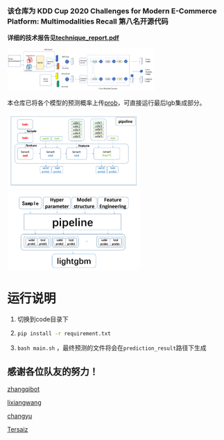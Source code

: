 ### 该仓库为 KDD Cup 2020 Challenges for Modern E-Commerce Platform: Multimodalities Recall 第八名开源代码

**详细的技术报告见[technique_report.pdf](technique_report.pdf)**

<img src="pic\1-2workflow.png" alt="lxmert" style="zoom:33%;" />

本仓库已将各个模型的预测概率上传[prob](user_data/embeding_data)，可直接运行最后lgb集成部分。

<img src="pic\3-3method.png" alt="ensemble" style="zoom:30%;" /><img src="pic\3-4-emsemble.png" alt="ensemble" style="zoom:30%;" />

# 运行说明

1. 切换到code目录下

2. ```bash
   pip install -r requirement.txt
   ```

3. ```bash main.sh``` ，最终预测的文件将会在```prediction_result```路径下生成

## 感谢各位队友的努力！

[zhangqibot](https://github.com/zhangqibot)

[lixiangwang](https://github.com/lixiangwang)

[changyu](https://github.com/FizzerYu)

[Tersaiz](https://github.com/Tersaiz)



